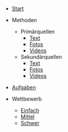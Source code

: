 * [Start](index.md) 

* Methoden
  * Primärquellen
    * [Text](q1-text)
    * [Fotos](q1-img)
    * [Videos](q1-video)
  * Sekundärquellen
    * [Text](q2-text)
    * [Fotos](q2-img)
    * [Videos](q2-video)

* [Aufgaben](tasks)

* Wettbewerb
  * [Einfach](quiz-easy)
  * [Mittel](quiz-medium)
  * [Schwer](quiz-hard)


